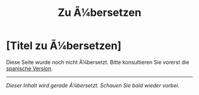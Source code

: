 ﻿---
title: [Zu Ã¼bersetzen]
---

<!-- TODO: translation missing - German version -->

# [Titel zu Ã¼bersetzen]

Diese Seite wurde noch nicht Ã¼bersetzt. Bitte konsultieren Sie vorerst die [spanische Version](/es/mitos-culturas).

---

*Dieser Inhalt wird gerade Ã¼bersetzt. Schauen Sie bald wieder vorbei.*
